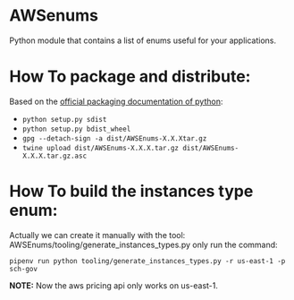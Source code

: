 # AWSenums
Python module that contains a list of enums useful for your applications.

# How To package and distribute:
Based on the [official packaging documentation of python](https://packaging.python.org/tutorials/distributing-packages/#pure-python-wheels):
* ```python setup.py sdist```
* ```python setup.py bdist_wheel```
* ```gpg --detach-sign -a dist/AWSEnums-X.X.Xtar.gz```
* ```twine upload dist/AWSEnums-X.X.X.tar.gz dist/AWSEnums-X.X.X.tar.gz.asc```

# How To build the instances type enum:
Actually we can create it manually with the tool: AWSEnums/tooling/generate_instances_types.py only run the command:

```pipenv run python tooling/generate_instances_types.py -r us-east-1 -p sch-gov```

**NOTE:** Now the aws pricing api only works on us-east-1. 